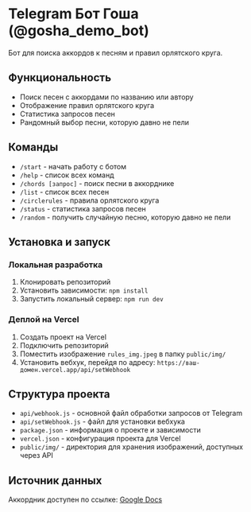 # Telegram Бот Гоша (@gosha_demo_bot)

Бот для поиска аккордов к песням и правил орлятского круга.

## Функциональность

- Поиск песен с аккордами по названию или автору
- Отображение правил орлятского круга
- Статистика запросов песен
- Рандомный выбор песни, которую давно не пели

## Команды

- `/start` - начать работу с ботом
- `/help` - список всех команд
- `/chords [запрос]` - поиск песни в аккорднике
- `/list` - список всех песен
- `/circlerules` - правила орлятского круга
- `/status` - статистика запросов песен
- `/random` - получить случайную песню, которую давно не пели

## Установка и запуск

### Локальная разработка

1. Клонировать репозиторий
2. Установить зависимости: `npm install`
3. Запустить локальный сервер: `npm run dev`

### Деплой на Vercel

1. Создать проект на Vercel
2. Подключить репозиторий
3. Поместить изображение `rules_img.jpeg` в папку `public/img/`
4. Установить вебхук, перейдя по адресу: `https://ваш-домен.vercel.app/api/setWebhook`

## Структура проекта

- `api/webhook.js` - основной файл обработки запросов от Telegram
- `api/setWebhook.js` - файл для установки вебхука
- `package.json` - информация о проекте и зависимости
- `vercel.json` - конфигурация проекта для Vercel
- `public/img/` - директория для хранения изображений, доступных через API

## Источник данных

Аккордник доступен по ссылке: [Google Docs](https://docs.google.com/document/d/1e7t6SXSQKO9DMIMehiY_8NwHcQQQ1OVv/edit) 